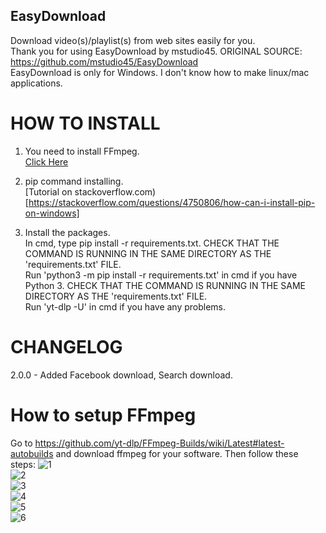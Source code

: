 ## EasyDownload
Download video(s)/playlist(s) from web sites easily for you. <br />
Thank you for using EasyDownload by mstudio45. ORIGINAL SOURCE: https://github.com/mstudio45/EasyDownload <br />
EasyDownload is only for Windows. I don't know how to make linux/mac applications. <br />

# HOW TO INSTALL
1. You need to install FFmpeg.<br />
  [Click Here](https://github.com/mstudio45/EasyDownload#how-to-setup-ffmpeg) <br />

2. pip command installing.<br />
  [Tutorial on stackoverflow.com)[https://stackoverflow.com/questions/4750806/how-can-i-install-pip-on-windows] <br />

3. Install the packages.<br />
  In cmd, type pip install -r requirements.txt. CHECK THAT THE COMMAND IS RUNNING IN THE SAME DIRECTORY AS THE 'requirements.txt' FILE.<br />
  Run 'python3 -m pip install -r requirements.txt' in cmd if you have Python 3. CHECK THAT THE COMMAND IS RUNNING IN THE SAME DIRECTORY AS THE 'requirements.txt' FILE.<br />
  Run 'yt-dlp -U' in cmd if you have any problems.<br />

# CHANGELOG
2.0.0 - Added Facebook download, Search download.<br />

# How to setup FFmpeg
Go to https://github.com/yt-dlp/FFmpeg-Builds/wiki/Latest#latest-autobuilds and download ffmpeg for your software.
Then follow these steps:
![1](https://user-images.githubusercontent.com/69036065/170269277-fb50626f-9837-4c09-96f1-083a8d1649ba.png)<br />
![2](https://user-images.githubusercontent.com/69036065/170269298-84b8ebf6-d1fc-471a-9cca-81f693c5a2cd.png)<br />
![3](https://user-images.githubusercontent.com/69036065/170269301-72600b6d-3811-4fe4-afc8-244a339947b9.png)<br />
![4](https://user-images.githubusercontent.com/69036065/170269303-88cf865f-751f-4901-ab34-b9f334c42977.png)<br />
![5](https://user-images.githubusercontent.com/69036065/170269307-9a2e63ed-38eb-4fd0-9d42-ded9dee0ce42.png)<br />
![6](https://user-images.githubusercontent.com/69036065/170269313-3035b6ab-8ee8-4a61-9169-56b4161f13d5.png)<br />
